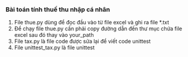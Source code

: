 ### Bài toán tính thuế thu nhập cá nhân
1. File thue.py dùng để đọc đầu vào từ file excel và ghi ra file *.txt
2. Để chạy file thue.py cần phải copy đường dẫn đến thư mục chứa file excel sau đó thay vào your_path
3. File tax.py là file code được sửa lại để viết code unittest
4. File unittest_tax.py là file unittest